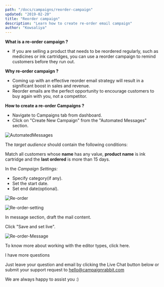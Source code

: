 ```yaml
---
path: "/docs/campaigns/reorder-campaign"
updated: "2019-02-20"
title: "Reorder campaign"
description: "Learn how to create re-order email campaign"
author: "Kowsaliya"
---
```

**What is a re-order campaign ?**
* If you are selling a product that needs to be reordered regularly, such as medicines or ink cartridges, you can use a reorder campaign to remind customers before they run out.

**Why re-order campaign ?**
* Coming up with an effective reorder email strategy will result in a significant boost in sales and revenue.
* Reorder emails are the perfect opportunity to encourage customers to buy again with you, not a competitor.

**How to create a re-order Campaigns ?**
* Navigate to Campaigns tab from dashboard.
* Click on "Create New Campaign" from the "Automated Messages" section.

![AutomatedMessages](https://raw.githubusercontent.com/shreegowtham27/site-1/dev_v2/src/images/docs/campaigns/automated-campaigns/AutomatedMessages.png)

The *target audience* should contain the following conditions:

Match all customers whose **name** has any value, **product name** is ink cartridge and the **last ordered** is more than 15 days.

In the *Campaign Settings:*
* Specify category(if any). 
* Set the start date.
* Set end date(optional).

![Re-order](https://raw.githubusercontent.com/shreegowtham27/site-1/dev_v2/src/images/docs/campaigns/automated-campaigns/re-order.png)

![Re-order-setting](https://raw.githubusercontent.com/shreegowtham27/site-1/dev_v2/src/images/docs/campaigns/automated-campaigns/reorder_setting.png)

In message section, draft the mail content.

Click "Save and set live".

![Re-order-Message](https://raw.githubusercontent.com/shreegowtham27/site-1/dev_v2/src/images/docs/campaigns/automated-campaigns/re-orderMessage.png)


To know more about working with the editor types, click <link-text url="https://docs.campaignrabbit.com/campaigns/working-with-editor" target="_blank" rel="noopener">here.</link-text>


I have more questions

Just leave your question and email by clicking the Live Chat button below or submit your support request to <hello@campaignrabbit.com>

We are always happy to assist you :)
